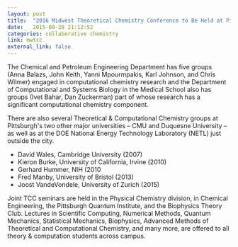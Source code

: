 ```yaml
---
layout: post
title:  "2016 Midwest Theoretical Chemistry Conference to Be Held at Pitt"
date:   2015-09-28 21:12:52
categories: collaborative chemistry
link: mwtcc
external_link: false
---
```

The Chemical and Petroleum Engineering Department has five groups (Anna Balazs, John Keith, Yanni Mpourmpakis, Karl Johnson, and Chris Wilmer) engaged in computational chemistry research and the Department of Computational and Systems Biology in the Medical School also has groups (Ivet Bahar, Dan Zuckerman) part of whose research has a significant computational chemistry component.

There are also several Theoretical & Computational Chemistry groups at Pittsburgh's two other major universities – CMU and Duquesne University – as well as at the DOE National Energy Technology Laboratory (NETL) just outside the city.  

* David Wales, Cambridge University (2007)
* Kieron Burke, University of California, Irvine (2010)
* Gerhard Hummer, NIH (2010
* Fred Manby, University of Bristol (2013)
* Joost VandeVondele, University of Zurich (2015)

Joint TCC seminars are held in the Physical Chemistry division, in Chemical Engineering, the Pittsburgh Quantum Institute, and the Biophysics Theory Club. Lectures in Scientific Computing, Numerical Methods, Quantum Mechanics, Statistical Mechanics, Biophysics, Advanced Methods of Theoretical and Computational Chemistry, and many more, are offered to all theory & computation students across campus.
